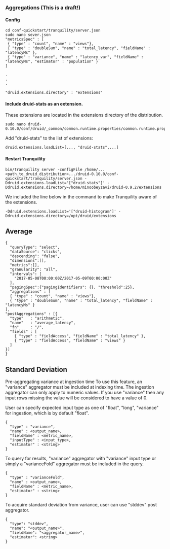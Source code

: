 ### Aggregations (This is a draft!)

#### Config
```
cd conf-quickstart/tranquility/server.json
sudo nano sever.json
"metricsSpec" : [
 { "type" : "count", "name" : "views"},
 { "type" : "doubleSum", "name" : "total_latency", "fieldName" : "latencyMs" },
 { "type" : "variance", "name" : "latency_var", "fieldName" : "latencyMs", "estimator" : "population" }
]

.
.
.

"druid.extensions.directory" : "extensions"
```

#### Include druid-stats as an extension.

These extensions are located in the extensions directory of the distribution.

```
sudo nano druid-0.10.0/conf/druid/_common/common.runtime.properties/common.runtime.properties
```
Add "druid-stats" to the list of extensions:
```
druid.extensions.loadList=[..., "druid-stats",...]
```

#### Restart Tranquility

```
bin/tranquility server -configFile /home/...<path_to_druid_distribution>.../druid-0.10.0/conf-quickstart/tranquility/server.json -Ddruid.extensions.loadList='["druid-stats"]' -Ddruid.extensions.directory=/home/minoobeyzavi/druid-0.9.2/extensions
```
We included the line below in the command to make Tranquility aware of the extensions.
```
-Ddruid.extensions.loadList='["druid-histogram"]' -Ddruid.extensions.directory=/opt/druid/extensions
```

## Average

```
{
  "queryType": "select",
  "dataSource": "clicks",
  "descending": "false",
  "dimensions":[],
  "metrics":[],
  "granularity": "all",
  "intervals": [
    "2017-05-08T00:00:00Z/2017-05-09T00:00:00Z"
  ],
  "pagingSpec":{"pagingIdentifiers": {}, "threshold":25},
  "aggregations" : [
  { "type" : "count", "name" : "views"},
  { "type" : "doubleSum", "name" : "total_latency", "fieldName" : "latencyMs" }
],
"postAggregations" : [{
  "type"   : "arithmetic",
  "name"   : "average_latency",
  "fn"     : "/",
  "fields" : [
    { "type" : "fieldAccess", "fieldName" : "total_latency" },
    { "type" : "fieldAccess", "fieldName" : "views" }
  ]
}]
}
```  
  

## Standard Deviation

Pre-aggregating variance at ingestion time
To use this feature, an "variance" aggregator must be included at indexing time. The ingestion aggregator can only apply to numeric values. If you use "variance" then any input rows missing the value will be considered to have a value of 0.

User can specify expected input type as one of "float", "long", "variance" for ingestion, which is by default "float".
```
{
  "type" : "variance",
  "name" : <output_name>,
  "fieldName" : <metric_name>,
  "inputType" : <input_type>,
  "estimator" : <string>
}
```

To query for results, "variance" aggregator with "variance" input type or simply a "varianceFold" aggregator must be included in the query.

```
{
  "type" : "varianceFold",
  "name" : <output_name>,
  "fieldName" : <metric_name>,
  "estimator" : <string>
}
```

To acquire standard deviation from variance, user can use "stddev" post aggregator.

```
{
  "type": "stddev",
  "name": "<output_name>",
  "fieldName": "<aggregator_name>",
  "estimator": <string>
}
```
